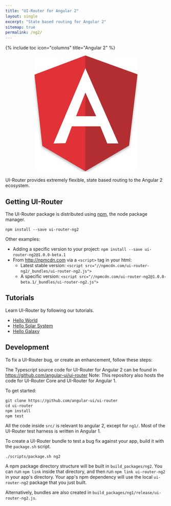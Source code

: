 ```yaml
---
title: "UI-Router for Angular 2"
layout: single
excerpt: "State based routing for Angular 2"
sitemap: true
permalink: /ng2/
---
```

{% include toc icon="columns" title="Angular 2" %}

<center>
<img src="/images/logos/angular2.png">
</center>

UI-Router provides extremely flexible, state based routing to the Angular 2 ecosystem.

## Getting UI-Router

The UI-Router package is distributed using [npm](https://www.npmjs.com/), the node package manager.

```
npm install --save ui-router-ng2
```

Other examples:

- Adding a specific version to your project: `npm install --save ui-router-ng2@1.0.0-beta.1`
- From <http://npmcdn.com> via a `<script>` tag in your html: 
  - Latest stable version: `<script src="//npmcdn.com/ui-router-ng2/_bundles/ui-router-ng2.js">`
  - A specific version: `<script src="//npmcdn.com/ui-router-ng2@1.0.0-beta.1/_bundles/ui-router-ng2.js">`

## Tutorials

Learn UI-Router by following our tutorials.

- [Hello World](/tutorial/ng2/helloworld)
- [Hello Solar System](/tutorial/ng2/hellosolarsystem)
- [Hello Galaxy](/tutorial/ng2/hellogalaxy)
 
## Development

To fix a UI-Router bug, or create an enhancement, follow these steps: 

The Typescript source code for UI-Router for Angular 2 can be found in <https://github.com/angular-ui/ui-router>
Note: This repository also hosts the code for UI-Router Core and UI-Router for Angular 1. 

To get started:

```
git clone https://github.com/angular-ui/ui-router
cd ui-router
npm install
npm test
```

All the code inside `src/` is relevant to angular 2, except for `ng1/`.
Most of the UI-Router test harness is written in Angular 1.

To create a UI-Router bundle to test a bug fix against your app, build it with the `package.sh` script.

```
./scripts/package.sh ng2
```

A npm package directory structure will be built in `build_packages/ng2`.
You can run `npm link` inside that directory, and then run `npm link ui-router-ng2` in your app's directory.
Your app's npm dependency will use the local `ui-router-ng2` package that you just built. 

Alternatively, bundles are also created in `build_packages/ng1/release/ui-router-ng2.js`.

